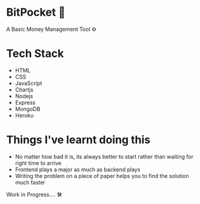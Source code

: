 # BitPocket :money_with_wings:

A Basic Money Management Tool :gear:

# Tech Stack
* HTML
* CSS
* JavaScript
* Chartjs
* Nodejs
* Express
* MongoDB
* Heroku

# Things I've learnt doing this 

* No matter how bad it is, its always better to start rather than waiting for right time to arrive
* Frontend plays a major as much as backend plays
* Writing the problem on a piece of paper helps you to find the solution much faster

Work in Progress.... :hammer_and_wrench:
